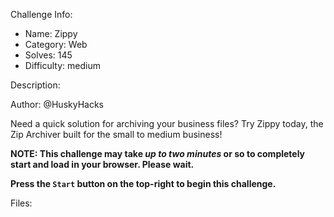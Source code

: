 
Challenge Info:
 - Name: Zippy
 - Category: Web    
 - Solves: 145
 - Difficulty: medium


 Description:

 Author: @HuskyHacks  
  
Need a quick solution for archiving your business files? Try Zippy today, the Zip Archiver built for the small to medium business!
  
  
 **NOTE: This challenge may take *up to two minutes* or so to completely start and load in your browser. Please wait.**   
  
 **Press the `Start` button on the top\-right to begin this challenge.**


 Files: 
